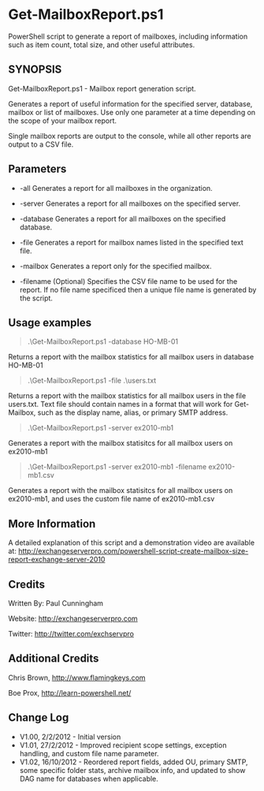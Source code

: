 # Get-MailboxReport.ps1
PowerShell script to generate a report of mailboxes, including information such as item count, total size, and other useful attributes.

## SYNOPSIS
Get-MailboxReport.ps1 - Mailbox report generation script.

Generates a report of useful information for the specified server, database, mailbox or list of mailboxes. Use only one parameter at a time depending on the scope of your mailbox report.

Single mailbox reports are output to the console, while all other reports are output to a CSV file.

## Parameters
- -all
Generates a report for all mailboxes in the organization.

- -server
Generates a report for all mailboxes on the specified server.

- -database
Generates a report for all mailboxes on the specified database.

- -file
Generates a report for mailbox names listed in the specified text file.

- -mailbox
Generates a report only for the specified mailbox.

- -filename
(Optional) Specifies the CSV file name to be used for the report.
If no file name specificed then a unique file name is generated by the script.

## Usage examples
> .\Get-MailboxReport.ps1 -database HO-MB-01

Returns a report with the mailbox statistics for all mailbox users in database HO-MB-01

> .\Get-MailboxReport.ps1 -file .\users.txt

Returns a report with the mailbox statistics for all mailbox users in the file users.txt. Text file should contain names in a format that will work for Get-Mailbox, such as the display name, alias, or primary SMTP address.


> .\Get-MailboxReport.ps1 -server ex2010-mb1

Generates a report with the mailbox statisitcs for all mailbox users on ex2010-mb1

> .\Get-MailboxReport.ps1 -server ex2010-mb1 -filename ex2010-mb1.csv

Generates a report with the mailbox statisitcs for all mailbox users on ex2010-mb1, and uses the custom file name of ex2010-mb1.csv

## More Information
A detailed explanation of this script and a demonstration video are available at:
http://exchangeserverpro.com/powershell-script-create-mailbox-size-report-exchange-server-2010

## Credits
Written By: Paul Cunningham

Website:	http://exchangeserverpro.com

Twitter:	http://twitter.com/exchservpro

## Additional Credits
Chris Brown, http://www.flamingkeys.com

Boe Prox, http://learn-powershell.net/

## Change Log
- V1.00, 2/2/2012 - Initial version
- V1.01, 27/2/2012 - Improved recipient scope settings, exception handling, and custom file name parameter.
- V1.02, 16/10/2012 - Reordered report fields, added OU, primary SMTP, some specific folder stats, archive mailbox info, and updated to show DAG name for databases when applicable.

